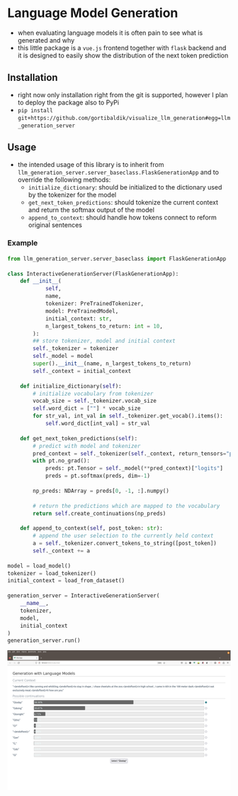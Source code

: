 # Language Model Generation
- when evaluating language models it is often pain to see what is generated and why
- this little package is a `vue.js` frontend together with `flask` backend and it is designed to easily show the distribution of the next token prediction

## Installation
- right now only installation right from the git is supported, however I plan to deploy the package also to PyPi
- `pip install git+https://github.com/gortibaldik/visualize_llm_generation#egg=llm_generation_server`

## Usage
- the intended usage of this library is to inherit from `llm_generation_server.server_baseclass.FlaskGenerationApp` and to override the following methods:
    - `initialize_dictionary`: should be initialized to the dictionary used by the tokenizer for the model
    - `get_next_token_predictions`: should tokenize the current context and return the softmax output of the model
    - `append_to_context`: should handle how tokens connect to reform original sentences

### Example

```python
from llm_generation_server.server_baseclass import FlaskGenerationApp

class InteractiveGenerationServer(FlaskGenerationApp):
    def __init__(
            self,
            name,
            tokenizer: PreTrainedTokenizer,
            model: PreTrainedModel,
            initial_context: str,
            n_largest_tokens_to_return: int = 10,
        ):
        ## store tokenizer, model and initial context
        self._tokenizer = tokenizer
        self._model = model
        super().__init__(name, n_largest_tokens_to_return)
        self._context = initial_context

    def initialize_dictionary(self):
        # initialize vocabulary from tokenizer
        vocab_size = self._tokenizer.vocab_size
        self.word_dict = [""] * vocab_size
        for str_val, int_val in self._tokenizer.get_vocab().items():
            self.word_dict[int_val] = str_val

    def get_next_token_predictions(self):
        # predict with model and tokenizer
        pred_context = self._tokenizer(self._context, return_tensors="pt")
        with pt.no_grad():
            preds: pt.Tensor = self._model(**pred_context)["logits"]
            preds = pt.softmax(preds, dim=-1)

        np_preds: NDArray = preds[0, -1, :].numpy()

        # return the predictions which are mapped to the vocabulary
        return self.create_continuations(np_preds)
    
    def append_to_context(self, post_token: str):
        # append the user selection to the currently held context
        a = self._tokenizer.convert_tokens_to_string([post_token])
        self._context += a

model = load_model()
tokenizer = load_tokenizer()
initial_context = load_from_dataset()

generation_server = InteractiveGenerationServer(
    __name__,
    tokenizer,
    model,
    initial_context
)
generation_server.run()
```
![generation_image](./readme_images/generation.png)

